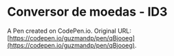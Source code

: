 # Conversor de moedas - ID3

A Pen created on CodePen.io. Original URL: [https://codepen.io/guzmandp/pen/qBjooeg](https://codepen.io/guzmandp/pen/qBjooeg).


